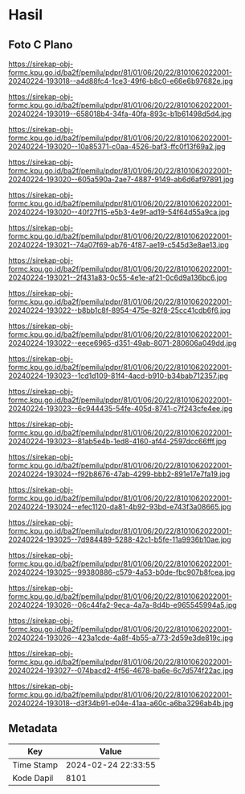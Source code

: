 # Hasil

## Foto C Plano

https://sirekap-obj-formc.kpu.go.id/ba2f/pemilu/pdpr/81/01/06/20/22/8101062022001-20240224-193018--a4d88fc4-1ce3-49f6-b8c0-e66e6b97682e.jpg

https://sirekap-obj-formc.kpu.go.id/ba2f/pemilu/pdpr/81/01/06/20/22/8101062022001-20240224-193019--658018b4-34fa-40fa-893c-b1b61498d5d4.jpg

https://sirekap-obj-formc.kpu.go.id/ba2f/pemilu/pdpr/81/01/06/20/22/8101062022001-20240224-193020--10a85371-c0aa-4526-baf3-ffc0f13f69a2.jpg

https://sirekap-obj-formc.kpu.go.id/ba2f/pemilu/pdpr/81/01/06/20/22/8101062022001-20240224-193020--605a590a-2ae7-4887-9149-ab6d6af97891.jpg

https://sirekap-obj-formc.kpu.go.id/ba2f/pemilu/pdpr/81/01/06/20/22/8101062022001-20240224-193020--40f27f15-e5b3-4e9f-ad19-54f64d55a9ca.jpg

https://sirekap-obj-formc.kpu.go.id/ba2f/pemilu/pdpr/81/01/06/20/22/8101062022001-20240224-193021--74a07f69-ab76-4f87-ae19-c545d3e8ae13.jpg

https://sirekap-obj-formc.kpu.go.id/ba2f/pemilu/pdpr/81/01/06/20/22/8101062022001-20240224-193021--2f431a83-0c55-4e1e-af21-0c6d9a136bc6.jpg

https://sirekap-obj-formc.kpu.go.id/ba2f/pemilu/pdpr/81/01/06/20/22/8101062022001-20240224-193022--b8bb1c8f-8954-475e-82f8-25cc41cdb6f6.jpg

https://sirekap-obj-formc.kpu.go.id/ba2f/pemilu/pdpr/81/01/06/20/22/8101062022001-20240224-193022--eece6965-d351-49ab-8071-280606a049dd.jpg

https://sirekap-obj-formc.kpu.go.id/ba2f/pemilu/pdpr/81/01/06/20/22/8101062022001-20240224-193023--1cd1d109-81f4-4acd-b910-b34bab712357.jpg

https://sirekap-obj-formc.kpu.go.id/ba2f/pemilu/pdpr/81/01/06/20/22/8101062022001-20240224-193023--6c944435-54fe-405d-8741-c7f243cfe4ee.jpg

https://sirekap-obj-formc.kpu.go.id/ba2f/pemilu/pdpr/81/01/06/20/22/8101062022001-20240224-193023--81ab5e4b-1ed8-4160-af44-2597dcc66fff.jpg

https://sirekap-obj-formc.kpu.go.id/ba2f/pemilu/pdpr/81/01/06/20/22/8101062022001-20240224-193024--f92b8676-47ab-4299-bbb2-891e17e7fa19.jpg

https://sirekap-obj-formc.kpu.go.id/ba2f/pemilu/pdpr/81/01/06/20/22/8101062022001-20240224-193024--efec1120-da81-4b92-93bd-e743f3a08665.jpg

https://sirekap-obj-formc.kpu.go.id/ba2f/pemilu/pdpr/81/01/06/20/22/8101062022001-20240224-193025--7d984489-5288-42c1-b5fe-11a9936b10ae.jpg

https://sirekap-obj-formc.kpu.go.id/ba2f/pemilu/pdpr/81/01/06/20/22/8101062022001-20240224-193025--99380886-c579-4a53-b0de-fbc907b8fcea.jpg

https://sirekap-obj-formc.kpu.go.id/ba2f/pemilu/pdpr/81/01/06/20/22/8101062022001-20240224-193026--06c44fa2-9eca-4a7a-8d4b-e965545994a5.jpg

https://sirekap-obj-formc.kpu.go.id/ba2f/pemilu/pdpr/81/01/06/20/22/8101062022001-20240224-193026--423a1cde-4a8f-4b55-a773-2d59e3de819c.jpg

https://sirekap-obj-formc.kpu.go.id/ba2f/pemilu/pdpr/81/01/06/20/22/8101062022001-20240224-193027--074bacd2-4f56-4678-ba6e-6c7d574f22ac.jpg

https://sirekap-obj-formc.kpu.go.id/ba2f/pemilu/pdpr/81/01/06/20/22/8101062022001-20240224-193018--d3f34b91-e04e-41aa-a60c-a6ba3296ab4b.jpg


## Metadata

| Key        | Value               |
| ---------- | ------------------- |
| Time Stamp | 2024-02-24 22:33:55 |
| Kode Dapil | 8101                |



